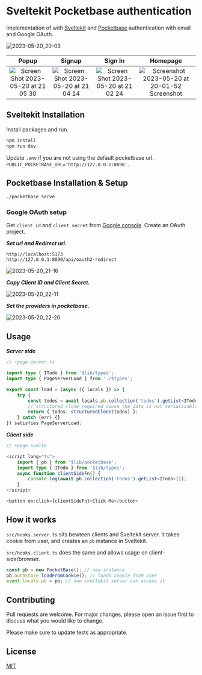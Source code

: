 # Sveltekit Pocketbase authentication

Implementation of with [Sveltekit](https://kit.svelte.dev) and [Pocketbase](https://pocketbase.io) authentication with email and Google OAuth.

![2023-05-20_20-03](https://github.com/tastycrayon/sveltekit-pocketbase-auth/assets/37541747/6bbd58b8-4961-4d7f-a7de-ea9488a3f38e)

|                                                                        Popup                                                                         |                                                                        Signup                                                                        |                                                                       Sign In                                                                        |                                                                            Homepage                                                                            |
| :--------------------------------------------------------------------------------------------------------------------------------------------------: | :--------------------------------------------------------------------------------------------------------------------------------------------------: | :--------------------------------------------------------------------------------------------------------------------------------------------------: | :------------------------------------------------------------------------------------------------------------------------------------------------------------: |
| ![Screen Shot 2023-05-20 at 21 05 30](https://github.com/tastycrayon/sveltekit-pocketbase-auth/assets/37541747/ad70f160-ad36-4a3e-b225-eb9c40f63e21) | ![Screen Shot 2023-05-20 at 21 04 14](https://github.com/tastycrayon/sveltekit-pocketbase-auth/assets/37541747/96ac8e07-b70e-4492-85e5-8bf83031ebea) | ![Screen Shot 2023-05-20 at 21 02 24](https://github.com/tastycrayon/sveltekit-pocketbase-auth/assets/37541747/8a1354ba-7da8-497d-9265-77a1203d16d0) | ![Screenshot 2023-05-20 at 20-01-52 Screenshot](https://github.com/tastycrayon/sveltekit-pocketbase-auth/assets/37541747/f27565d6-0564-4974-b02c-32329f147f20) |

## Sveltekit Installation

Install packages and run.

```bash
npm install
npm run dev
```

Update `.env` if you are not using the default pocketbase url. `PUBLIC_POCKETBASE_URL='http://127.0.0.1:8090'`.

## Pocketbase Installation & Setup

```bash
./pocketbase serve
```

### Google OAuth setup

Get `client id` and `client secret` from [Google console](https://console.cloud.google.com/apis/credentials). Create an OAuth project.

**_Set uri and Redirect uri._**

```
http://localhost:5173
http://127.0.0.1:8090/api/oauth2-redirect
```

![2023-05-20_21-16](https://github.com/tastycrayon/sveltekit-pocketbase-auth/assets/37541747/39ff8b35-3c2c-4861-b5c6-e17f2e9d09d0)

**_Copy Client ID and Client Secret._**

![2023-05-20_22-11](https://github.com/tastycrayon/sveltekit-pocketbase-auth/assets/37541747/4c4ff923-55d4-4353-873a-ecbef0a35076)

**_Set the providers in pocketbase._**

![2023-05-20_22-20](https://github.com/tastycrayon/sveltekit-pocketbase-auth/assets/37541747/8c619d5c-4dcd-4ae1-9286-bb382e953738)

## Usage

**_Server side_**

```ts
// +page.server.ts

import type { ITodo } from '$lib/types';
import type { PageServerLoad } from './$types';

export const load = (async ({ locals }) => {
	try {
		const todos = await locals.pb.collection('todos').getList<ITodo>(1, 10);
		// structured clone required cause the data is not serializable by default.
		return { todos: structuredClone(todos) };
	} catch (err) {}
}) satisfies PageServerLoad;
```

**_Client side_**

```ts
// +page.svelte

<script lang="ts">
	import { pb } from '$lib/pocketbase';
	import type { ITodo } from '$lib/types';
	async function clientSideFn() {
		console.log(await pb.collection('todos').getList<ITodo>());
	}
</script>

<button on:click={clientSideFn}>Click Me</button>
```

## How it works

`src/hooks.server.ts` sits bewteen clients and Sveltekit server. It takes cookie from user, and creates an `pb` instance in Sveltekit.

`src/hooks.client.ts` does the same and allows usage on client-side/browser.

```ts
const pb = new PocketBase(); // new instance
pb.authStore.loadFromCookie(); // loads cookie from user
event.locals.pb = pb; // now sveltekit server can access it
```

## Contributing

Pull requests are welcome. For major changes, please open an issue first to discuss what you would like to change.

Please make sure to update tests as appropriate.

## License

[MIT](https://choosealicense.com/licenses/mit/)

